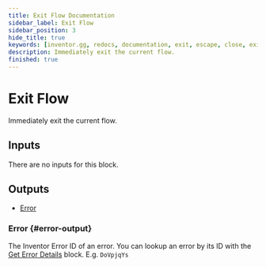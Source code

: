 ```yaml
---
title: Exit Flow Documentation
sidebar_label: Exit Flow
sidebar_position: 3
hide_title: true
keywords: [inventor.gg, redocs, documentation, exit, escape, close, exit flow]
description: Immediately exit the current flow.
finished: true
---
```

# Exit Flow
Immediately exit the current flow.

## Inputs
There are no inputs for this block.


## Outputs
- [Error](#error-output)

### Error {#error-output}
The Inventor Error ID of an error. You can lookup an error by its ID with the [Get Error Details](/inventor-reference/blocks/utilities/get-error-details) block. E.g. `DoVpjqYs`